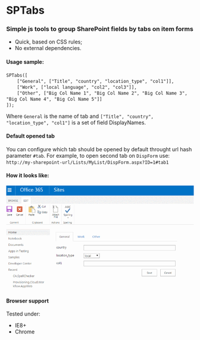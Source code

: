 # SPTabs
### Simple js tools to group SharePoint fields by tabs on item forms

* Quick, based on CSS rules;
* No external dependencies.

#### Usage sample:

	SPTabs([
		["General", ["Title", "country", "location_type", "col1"]],
		["Work", ["local language", "col2", "col3"]],
		["Other", ["Big Col Name 1", "Big Col Name 2", "Big Col Name 3", "Big Col Name 4", "Big Col Name 5"]]
	]);

Where `General` is the name of tab and `["Title", "country", "location_type", "col1"]` is a set of field DisplayNames.

#### Default opened tab
You can configure which tab should be opened by default throught url hash parameter `#tab`. 
For example, to open second tab on `DispForm` use:
	`http://my-sharepoint-url/Lists/MyList/DispForm.aspx?ID=1#tab1`

#### How it looks like:

![Alt text](../_promo/sptabs/view-sample.gif "sptabs sample") 


#### Browser support
Tested under:
* IE8+
* Chrome
